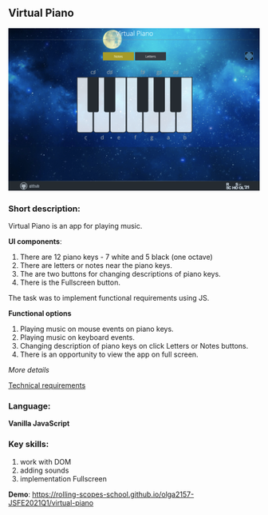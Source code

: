 ## Virtual Piano

![Virtual Piano App](https://github.com/Olga2157/virtual-piano/blob/main/assets/screenshotVirtualPiano.png "Virtual Piano App")


### Short description:

Virtual Piano is an app for playing music. 

**UI components**:
1. There are 12 piano keys - 7 white and 5 black (one octave)
2. There are letters or notes near the piano keys.
3. The are two buttons for changing descriptions of piano keys.
4. There is the Fullscreen button.

The task was to implement functional requirements using JS.

**Functional options**

1. Playing music on mouse events on piano keys.
2. Playing music on keyboard events.
3. Changing description of piano keys on click Letters or Notes buttons.
4. There is an opportunity to view the app on full screen.

*More details*

[Technical requirements](https://rolling-scopes-school.github.io/stage0/#/stage1/tasks/js-projects/virtual-piano)

### Language: 
**Vanilla JavaScript**

### Key skills:

1. work with DOM
2. adding sounds
3. implementation Fullscreen


**Demo**: https://rolling-scopes-school.github.io/olga2157-JSFE2021Q1/virtual-piano